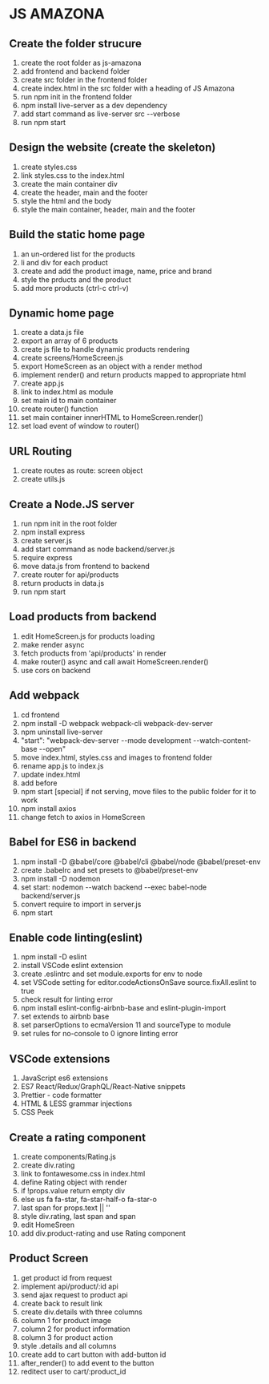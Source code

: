 # JS AMAZONA

## Create the folder strucure

1. create the root folder as js-amazona
2. add frontend and backend folder
3. create src folder in the frontend folder
4. create index.html in the src folder with a heading of JS Amazona
5. run npm init in the frontend folder
6. npm install live-server as a dev dependency
7. add start command as live-server src --verbose
8. run npm start

## Design the website (create the skeleton)

1. create styles.css
2. link styles.css to the index.html
3. create the main container div
4. create the header, main and the footer
5. style the html and the body
6. style the main container, header, main and the footer

## Build the static home page

1. an un-ordered list for the products
2. li and div for each product
3. create and add the product image, name, price and brand
4. style the prducts and the product
5. add more products (ctrl-c ctrl-v)

## Dynamic home page

1. create a data.js file
2. export an array of 6 products
3. create js file to handle dynamic products rendering
4. create screens/HomeScreen.js
5. export HomeScreen as an object with a render method
6. implement render() and return products mapped to appropriate html
7. create app.js
8. link to index.html as module
9. set main id to main container
10. create router() function
11. set main container innerHTML to HomeScreen.render()
12. set load event of window to router()

## URL Routing

1. create routes as route: screen object
2. create utils.js

## Create a Node.JS server

1. run npm init in the root folder
2. npm install express
3. create server.js
4. add start command as node backend/server.js
5. require express
6. move data.js from frontend to backend
7. create router for api/products
8. return products in data.js
9. run npm start

## Load products from backend

1. edit HomeScreen.js for products loading
2. make render async
3. fetch products from 'api/products' in render
4. make router() async and call await HomeScreen.render()
5. use cors on backend

## Add webpack

1. cd frontend
2. npm install -D webpack webpack-cli webpack-dev-server
3. npm uninstall live-server
4. "start": "webpack-dev-server --mode development --watch-content-base --open"
5. move index.html, styles.css and images to frontend folder
6. rename app.js to index.js
7. update index.html
8. add <script src="index.html"></script> before <body>
9. npm start
   [special] if not serving, move files to the public folder for it to work
10. npm install axios
11. change fetch to axios in HomeScreen

## Babel for ES6 in backend

1. npm install -D @babel/core @babel/cli @babel/node @babel/preset-env
2. create .babelrc and set presets to @babel/preset-env
3. npm install -D nodemon
4. set start: nodemon --watch backend --exec babel-node backend/server.js
5. convert require to import in server.js
6. npm start

## Enable code linting(eslint)

1. npm install -D eslint
2. install VSCode eslint extension
3. create .eslintrc and set module.exports for env to node
4. set VSCode setting for editor.codeActionsOnSave source.fixAll.eslint to true
5. check result for linting error
6. npm install eslint-config-airbnb-base and eslint-plugin-import
7. set extends to airbnb base
8. set parserOptions to ecmaVersion 11 and sourceType to module
9. set rules for no-console to 0 ignore linting error

## VSCode extensions

1. JavaScript es6 extensions
2. ES7 React/Redux/GraphQL/React-Native snippets
3. Prettier - code formatter
4. HTML & LESS grammar injections
5. CSS Peek

## Create a rating component

1. create components/Rating.js
2. create div.rating
3. link to fontawesome.css in index.html
4. define Rating object with render
5. if !props.value return empty div
6. else us fa fa-star, fa-star-half-o fa-star-o
7. last span for props.text || ''
8. style div.rating, last span and span
9. edit HomeSreen
10. add div.product-rating and use Rating component

## Product Screen

1. get product id from request
2. implement api/product/:id api
3. send ajax request to product api
4. create back to result link
5. create div.details with three columns
6. column 1 for product image
7. column 2 for product information
8. column 3 for product action
9. style .details and all columns
10. create add to cart button with add-button id
11. after_render() to add event to the button
12. reditect user to cart/:product_id
